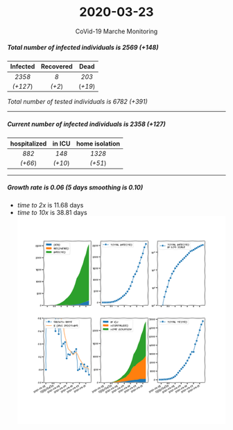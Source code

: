 <div align='center'>

# 2020-03-23
CoVid-19 Marche Monitoring
</div>

##### Total number of infected individuals is 2569 (+148)
Infected | Recovered | Dead
:---: | :---: | :---:
*2358* | *8* | *203*
*(+127*) | *(+2*) | (*+19*)

*Total number of tested individuals is 6782 (+391)*
***
##### Current number of infected individuals is 2358 (+127)
hospitalized | in ICU | home isolation
:---: | :---: | :---:
*882* |*148* |*1328*
*(+66*) |*(+10*) |*(+51*)
***
##### Growth rate is 0.06 (5 days smoothing is 0.10)
- *time to 2x* is 11.68 days
- *time to 10x* is 38.81 days
![stats][stats]

[stats]: stats_Marche.png
